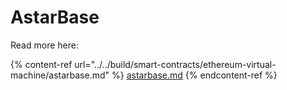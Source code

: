 # AstarBase

Read more here:

{% content-ref url="../../build/smart-contracts/ethereum-virtual-machine/astarbase.md" %}
[astarbase.md](../../build/smart-contracts/ethereum-virtual-machine/astarbase.md)
{% endcontent-ref %}
